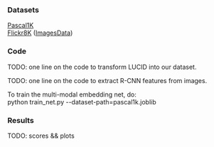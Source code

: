 ### Datasets

[Pascal1K](http://nlp.cs.illinois.edu/HockenmaierGroup/pascal-sentences/index.html)  
[Flickr8K](http://nlp.cs.illinois.edu/HockenmaierGroup/8k-pictures.html) ([ImagesData](https://illinois.edu/fb/sec/1713398))

### Code

TODO: one line on the code to transform LUCID into our dataset.

TODO: one line on the code to extract R-CNN features from images.

To train the multi-modal embedding net, do:  
    python train_net.py --dataset-path=pascal1k.joblib

### Results

TODO: scores && plots
